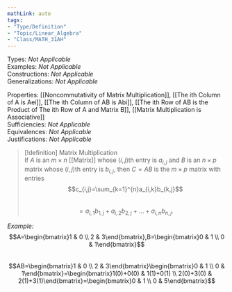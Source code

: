 ```yaml
---
mathLink: auto
tags:
- "Type/Definition"
- "Topic/Linear_Algebra"
- "Class/MATH_31AH"
---
```

Types: <i>Not Applicable</i>  
Examples: <i>Not Applicable</i>  
Constructions: <i>Not Applicable</i>  
Generalizations: <i>Not Applicable</i>  

Properties: [[Noncommutativity of Matrix Multiplication]], [[The ith Column of A is Aei]], [[The ith Column of AB is Abi]], [[The ith Row of AB is the Product of The ith Row of A and Matrix B]], [[Matrix Multiplication is Associative]]  
Sufficiencies: <i>Not Applicable</i>  
Equivalences: <i>Not Applicable</i>  
Justifications: <i>Not Applicable</i>  

> [!definition] Matrix Multiplication  
> If $A$ is an $m \times n$ [[Matrix]] whose $(i,j)$th entry is $a_{i,j}$ and $B$ is an $n \times p$ matrix whose $(i,j)$th entry is $b_{i,j}$, then $C=AB$ is the $m \times p$ matrix with entries  
> $$c_{i,j}=\sum_{k=1}^{n}a_{i,k}b_{k,j}$$  
> $$=a_{i,1}b_{1,j}+a_{i,2}b_{2,j}+\dots+a_{i,n}b_{n,j}.$$  

*Example:* $$A=\begin{bmatrix}1 & 0 \\  
2 & 3\end{bmatrix},B=\begin{bmatrix}0 & 1 \\  
0 & 1\end{bmatrix}$$  
$$AB=\begin{bmatrix}1 & 0 \\  
2 & 3\end{bmatrix}\begin{bmatrix}0 & 1 \\  
0 & 1\end{bmatrix}=\begin{bmatrix}1(0)+0(0) & 1(1)+0(1) \\  
2(0)+3(0) & 2(1)+3(1)\end{bmatrix}=\begin{bmatrix}0 & 1 \\  
0 & 5\end{bmatrix}$$  
